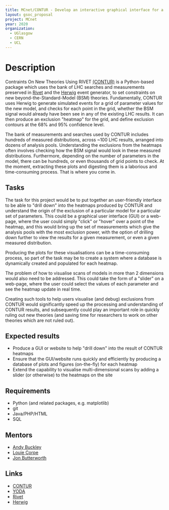 ```yaml
---
title: MCnet/CONTUR - Develop an interactive graphical interface for a physics re-interpretation tool
layout: gsoc_proposal
project: MCnet
year: 2020
organization:
  - UGlasgow
  - CERN
  - UCL
---
```


# Description

Contraints On New Theories Using RIVET [(CONTUR)](https://hepcedar.gitlab.io/contur-webpage/) is a Python-based package which uses the bank of LHC searches and measurements preserved in [Rivet](https://rivet.hepforge.org) and the [Herwig](https://herwig.hepforge.org/) event generator, to set constraints on new beyond-the-Standard-Model (BSM) theories. Fundamentally, CONTUR uses Herwig to generate simulated events for a grid of parameter values for the new model, and checks for each point in the grid, whether the BSM signal would already have been see in any of the existing LHC results. It can then produce an exclusion "heatmap" for the grid, and define exclusion contours at the 68% and 95% confidence level.

The bank of measurements and searches used by CONTUR includes hundreds of measured distributions, across ~100 LHC results, arranged into dozens of analysis pools. Understanding the exclusions from the heatmaps often involves checking how the BSM signal would look in these measured distributions. Furthermore, depending on the number of parameters in the model, there can be hundreds, or even thousands of grid points to check. At the moment, extracting these plots and digesting them is a laborious and time-consuming process. That is where you come in.

## Tasks

The task for this project would be to put together an user-friendly interface to be able to "drill down" into the heatmaps produced by CONTUR and understand the origin of the exclusion of a particular model for a particular set of parameters. This could be a graphical user interface (GUI) or a web-page, where the user could simply "click" or "hover" over a point of the heatmap, and this would bring up the set of measurements which give the analysis pools with the most exclusion power, with the option of drilling down further to view the results for a given measurement, or even a given measured distribution.

Producing the plots for these visualisations can be a time-consuming process, so part of the task may be to create a system where a database is dynamically created and populated for each heatmap.

The problem of how to visualise scans of models in more than 2 dimensions would also need to be addressed. This could take the form of a "slider" on a web-page, where the user could select the values of each parameter and see the heatmap update in real time. 

Creating such tools to help users visualise (and debug) exclusions from CONTUR would significantly speed up the processing and understanding of CONTUR results, and subsequently could play an important role in quickly ruling out new theories (and saving time for researchers to work on other theories which are not ruled out).


## Expected results

- Produce a GUI or website to help "drill down" into the result of CONTUR heatmaps
- Ensure that the GUI/website runs quickly and efficiently by producing a database of plots and figures (on-the-fly) for each heatmap
- Extend the capability to visualise multi-dimensional scans by adding a slider (or otherwise) to the heatmaps on the site

## Requirements

- Python (and related packages, e.g. matplotlib)
- git
- Java/PHP/HTML
- SQL

## Mentors

  * [Andy Buckley](mailto:andy.buckley@cern.ch)
  * [Louie Corpe](mailto:louie.corpe@cern.ch)
  * [Jon Butterworth](mailto:j.butterworth@cern.ch)

## Links
  * [CONTUR](https://hepcedar.gitlab.io/contur-webpage/)
  * [YODA](https://yoda.hepforge.org)
  * [Rivet](https://rivet.hepforge.org)
  * [Herwig](https://herwig.hepforge.org/)
